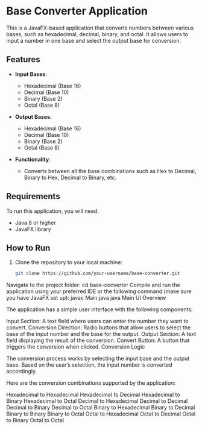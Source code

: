 # Base Converter Application

This is a JavaFX-based application that converts numbers between various bases, such as hexadecimal, decimal, binary, and octal. It allows users to input a number in one base and select the output base for conversion.

## Features

- **Input Bases**: 
  - Hexadecimal (Base 16)
  - Decimal (Base 10)
  - Binary (Base 2)
  - Octal (Base 8)
  
- **Output Bases**: 
  - Hexadecimal (Base 16)
  - Decimal (Base 10)
  - Binary (Base 2)
  - Octal (Base 8)

- **Functionality**: 
  - Converts between all the base combinations such as Hex to Decimal, Binary to Hex, Decimal to Binary, etc.
  
## Requirements

To run this application, you will need:

- Java 8 or higher
- JavaFX library

## How to Run

1. Clone the repository to your local machine:
   ```bash
   git clone https://github.com/your-username/base-converter.git
Navigate to the project folder:
cd base-converter
Compile and run the application using your preferred IDE or the following command (make sure you have JavaFX set up):
javac Main.java
java Main
UI Overview

The application has a simple user interface with the following components:

Input Section: A text field where users can enter the number they want to convert.
Conversion Direction: Radio buttons that allow users to select the base of the input number and the base for the output.
Output Section: A text field displaying the result of the conversion.
Convert Button: A button that triggers the conversion when clicked.
Conversion Logic

The conversion process works by selecting the input base and the output base. Based on the user’s selection, the input number is converted accordingly.

Here are the conversion combinations supported by the application:

Hexadecimal to Hexadecimal
Hexadecimal to Decimal
Hexadecimal to Binary
Hexadecimal to Octal
Decimal to Hexadecimal
Decimal to Decimal
Decimal to Binary
Decimal to Octal
Binary to Hexadecimal
Binary to Decimal
Binary to Binary
Binary to Octal
Octal to Hexadecimal
Octal to Decimal
Octal to Binary
Octal to Octal
